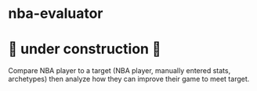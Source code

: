 # nba-evaluator
# 🚧 under construction 🚧
Compare NBA player to a target (NBA player, manually entered stats, archetypes) then analyze how they can improve their game to meet target.
